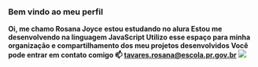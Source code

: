 ### Bem vindo ao meu perfil
**Oi, me chamo Rosana Joyce**
**estou estudando no alura
Estou me desenvolvendo na linguagem JavaScript
Utilizo esse espaço para minha organização e compartilhamento dos meu projetos desenvolvidos
Você pode entrar em contato comigo 📫
tavares.rosana@escola.pr.gov.br**
![](icone-de-perfil-de-usuario-em-estilo-plano-ilustracao-em-vetor-avatar-membro-em-fundo-isolado-conceito-de-negocio-de-sinal-de-permissao-humana_44276367)

